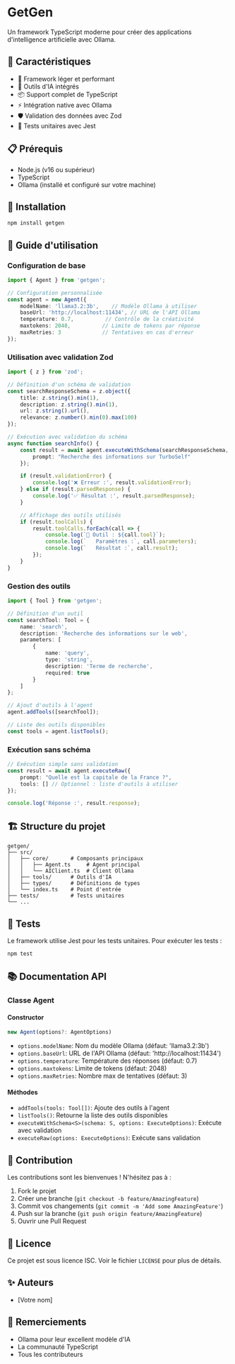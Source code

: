 # GetGen

Un framework TypeScript moderne pour créer des applications d'intelligence artificielle avec Ollama.

## 🌟 Caractéristiques

- 🚀 Framework léger et performant
- 🔧 Outils d'IA intégrés
- 📦 Support complet de TypeScript
- ⚡ Intégration native avec Ollama
- 🛡️ Validation des données avec Zod
- 🧪 Tests unitaires avec Jest

## 📋 Prérequis

- Node.js (v16 ou supérieur)
- TypeScript
- Ollama (installé et configuré sur votre machine)

## 🚀 Installation

```bash
npm install getgen
```

## 📖 Guide d'utilisation

### Configuration de base

```typescript
import { Agent } from 'getgen';

// Configuration personnalisée
const agent = new Agent({
    modelName: 'llama3.2:3b',    // Modèle Ollama à utiliser
    baseUrl: 'http://localhost:11434', // URL de l'API Ollama
    temperature: 0.7,          // Contrôle de la créativité
    maxtokens: 2048,          // Limite de tokens par réponse
    maxRetries: 3             // Tentatives en cas d'erreur
});
```

### Utilisation avec validation Zod

```typescript
import { z } from 'zod';

// Définition d'un schéma de validation
const searchResponseSchema = z.object({
    title: z.string().min(1),
    description: z.string().min(1),
    url: z.string().url(),
    relevance: z.number().min(0).max(100)
});

// Exécution avec validation du schéma
async function searchInfo() {
    const result = await agent.executeWithSchema(searchResponseSchema, {
        prompt: "Recherche des informations sur TurboSelf"
    });

    if (result.validationError) {
        console.log('❌ Erreur :', result.validationError);
    } else if (result.parsedResponse) {
        console.log('✅ Résultat :', result.parsedResponse);
    }

    // Affichage des outils utilisés
    if (result.toolCalls) {
        result.toolCalls.forEach(call => {
            console.log(`🔧 Outil : ${call.tool}`);
            console.log(`   Paramètres :`, call.parameters);
            console.log(`   Résultat :`, call.result);
        });
    }
}
```

### Gestion des outils

```typescript
import { Tool } from 'getgen';

// Définition d'un outil
const searchTool: Tool = {
    name: 'search',
    description: 'Recherche des informations sur le web',
    parameters: [
        {
            name: 'query',
            type: 'string',
            description: 'Terme de recherche',
            required: true
        }
    ]
};

// Ajout d'outils à l'agent
agent.addTools([searchTool]);

// Liste des outils disponibles
const tools = agent.listTools();
```

### Exécution sans schéma

```typescript
// Exécution simple sans validation
const result = await agent.executeRaw({
    prompt: "Quelle est la capitale de la France ?",
    tools: [] // Optionnel : liste d'outils à utiliser
});

console.log('Réponse :', result.response);
```

## 🏗️ Structure du projet

```
getgen/
├── src/
│   ├── core/       # Composants principaux
│   │   ├── Agent.ts     # Agent principal
│   │   └── AIClient.ts  # Client Ollama
│   ├── tools/      # Outils d'IA
│   ├── types/      # Définitions de types
│   └── index.ts    # Point d'entrée
├── tests/          # Tests unitaires
└── ...
```

## 🧪 Tests

Le framework utilise Jest pour les tests unitaires. Pour exécuter les tests :

```bash
npm test
```

## 📚 Documentation API

### Classe Agent

#### Constructor
```typescript
new Agent(options?: AgentOptions)
```
- `options.modelName`: Nom du modèle Ollama (défaut: 'llama3.2:3b')
- `options.baseUrl`: URL de l'API Ollama (défaut: 'http://localhost:11434')
- `options.temperature`: Température des réponses (défaut: 0.7)
- `options.maxtokens`: Limite de tokens (défaut: 2048)
- `options.maxRetries`: Nombre max de tentatives (défaut: 3)

#### Méthodes
- `addTools(tools: Tool[])`: Ajoute des outils à l'agent
- `listTools()`: Retourne la liste des outils disponibles
- `executeWithSchema<S>(schema: S, options: ExecuteOptions)`: Exécute avec validation
- `executeRaw(options: ExecuteOptions)`: Exécute sans validation

## 🤝 Contribution

Les contributions sont les bienvenues ! N'hésitez pas à :

1. Fork le projet
2. Créer une branche (`git checkout -b feature/AmazingFeature`)
3. Commit vos changements (`git commit -m 'Add some AmazingFeature'`)
4. Push sur la branche (`git push origin feature/AmazingFeature`)
5. Ouvrir une Pull Request

## 📄 Licence

Ce projet est sous licence ISC. Voir le fichier `LICENSE` pour plus de détails.

## ✨ Auteurs

- [Votre nom]

## 🙏 Remerciements

- Ollama pour leur excellent modèle d'IA
- La communauté TypeScript
- Tous les contributeurs